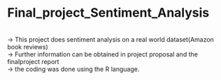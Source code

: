 # Final_project_Sentiment_Analysis
<br /> -> This project does sentiment analysis on a real world dataset(Amazon book reviews)
<br /> -> Further information can be obtained in project proposal and the finalproject report
<br /> -> the coding was done using the R language.

